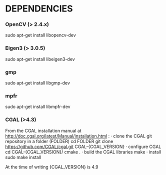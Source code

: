# DEPENDENCIES #
### OpenCV  (> 2.4.x) ###
sudo apt-get install libopencv-dev 

### Eigen3 (> 3.0.5) ###
sudo apt-get install libeigen3-dev

### gmp ###
sudo apt-get install libgmp-dev

### mpfr ###
sudo apt-get install libmpfr-dev

### CGAL (>4.3) ###
From the CGAL installation manual at http://doc.cgal.org/latest/Manual/installation.html :
· clone the CGAL git repository in a folder (FOLDER)
cd FOLDER
git clone https://github.com/CGAL/cgal.git CGAL-{CGAL_VERSION}
· configure CGAL
cd CGAL-{CGAL_VERSION}/
cmake .
· build the CGAL libraries
make
· install
sudo make install

At the time of writing {CGAL_VERSION} is 4.9

